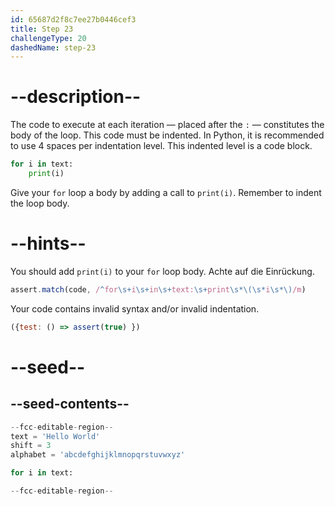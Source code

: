 ```yaml
---
id: 65687d2f8c7ee27b0446cef3
title: Step 23
challengeType: 20
dashedName: step-23
---
```


# --description--

The code to execute at each iteration — placed after the `:` — constitutes the body of the loop. This code must be indented. In Python, it is recommended to use 4 spaces per indentation level. This indented level is a code block.

```py
for i in text:
    print(i)
```

Give your `for` loop a body by adding a call to `print(i)`. Remember to indent the loop body.

# --hints--

You should add `print(i)` to your `for` loop body. Achte auf die Einrückung.

```js
assert.match(code, /^for\s+i\s+in\s+text:\s+print\s*\(\s*i\s*\)/m)
```

Your code contains invalid syntax and/or invalid indentation.

```js
({test: () => assert(true) })
```

# --seed--

## --seed-contents--

```py
--fcc-editable-region--
text = 'Hello World'
shift = 3
alphabet = 'abcdefghijklmnopqrstuvwxyz'

for i in text:

--fcc-editable-region--
```
